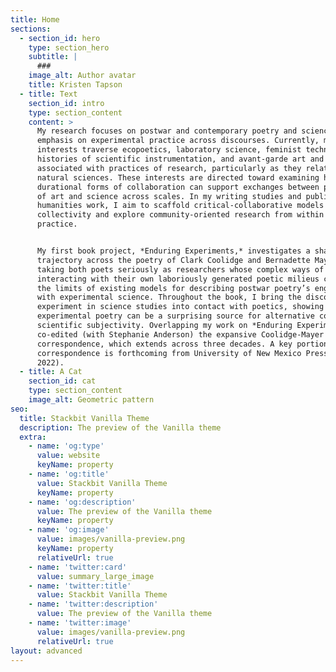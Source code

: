 ```yaml
---
title: Home
sections:
  - section_id: hero
    type: section_hero
    subtitle: |
      ###
    image_alt: Author avatar
    title: Kristen Tapson
  - title: Text
    section_id: intro
    type: section_content
    content: >
      My research focuses on postwar and contemporary poetry and science with an
      emphasis on experimental practice across discourses. Currently, my
      interests traverse ecopoetics, laboratory science, feminist technoscience,
      histories of scientific instrumentation, and avant-garde art and writing
      associated with practices of research, particularly as they relate to the
      natural sciences. These interests are directed toward examining how
      durational forms of collaboration can support exchanges between practices
      of art and science across scales. In my writing studies and public
      humanities work, I aim to scaffold critical-collaborative models of
      collectivity and explore community-oriented research from within its
      practice.


      My first book project, *Enduring Experiments,* investigates a shared
      trajectory across the poetry of Clark Coolidge and Bernadette Mayer,
      taking both poets seriously as researchers whose complex ways of
      interacting with their own laboriously generated poetic milieus challenge
      the limits of existing models for describing postwar poetry’s engagement
      with experimental science. Throughout the book, I bring the discourse on
      experiment in science studies into contact with poetics, showing how
      experimental poetry can be a surprising source for alternative concepts of
      scientific subjectivity. Overlapping my work on *Enduring Experiments*, I
      co-edited (with Stephanie Anderson) the expansive Coolidge-Mayer
      correspondence, which extends across three decades. A key portion of the
      correspondence is forthcoming from University of New Mexico Press (Fall
      2022).
  - title: A Cat
    section_id: cat
    type: section_content
    image_alt: Geometric pattern
seo:
  title: Stackbit Vanilla Theme
  description: The preview of the Vanilla theme
  extra:
    - name: 'og:type'
      value: website
      keyName: property
    - name: 'og:title'
      value: Stackbit Vanilla Theme
      keyName: property
    - name: 'og:description'
      value: The preview of the Vanilla theme
      keyName: property
    - name: 'og:image'
      value: images/vanilla-preview.png
      keyName: property
      relativeUrl: true
    - name: 'twitter:card'
      value: summary_large_image
    - name: 'twitter:title'
      value: Stackbit Vanilla Theme
    - name: 'twitter:description'
      value: The preview of the Vanilla theme
    - name: 'twitter:image'
      value: images/vanilla-preview.png
      relativeUrl: true
layout: advanced
---
```

